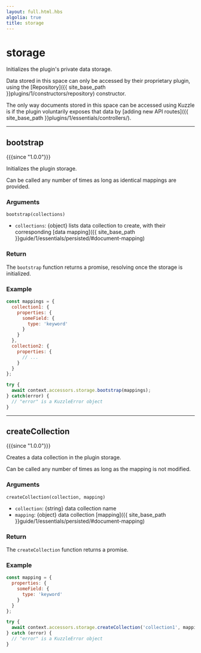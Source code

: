 ```yaml
---
layout: full.html.hbs
algolia: true
title: storage
---
```


# storage

Initializes the plugin's private data storage.

Data stored in this space can only be accessed by their proprietary plugin, using the [Repository]({{ site_base_path }}plugins/1/constructors/repository) constructor.

The only way documents stored in this space can be accessed using Kuzzle is if the plugin voluntarily exposes that data by [adding new API routes]({{ site_base_path }}plugins/1/essentials/controllers/).

---

## bootstrap

{{{since "1.0.0"}}}

Initializes the plugin storage. 

Can be called any number of times as long as identical mappings are provided.

### Arguments

`bootstrap(collections)`

* `collections`: {object} lists data collection to create, with their corresponding [data mapping]({{ site_base_path }}guide/1/essentials/persisted/#document-mapping) 

### Return

The `bootstrap` function returns a promise, resolving once the storage is initialized.

### Example

```js
const mappings = {
  collection1: {
    properties: {
      someField: {
        type: 'keyword'
      }
    }
  },
  collection2: {
    properties: {
      // ...
    }
  }
};

try {
  await context.accessors.storage.bootstrap(mappings);
} catch(error) {
  // "error" is a KuzzleError object
}
```

---

## createCollection

{{{since "1.0.0"}}}

Creates a data collection in the plugin storage.

Can be called any number of times as long as the mapping is not modified. 

### Arguments

`createCollection(collection, mapping)`

* `collection`: {string} data collection name
* `mapping`: {object} data collection [mapping]({{ site_base_path }}guide/1/essentials/persisted/#document-mapping)


### Return

The `createCollection` function returns a promise.

### Example

```js
const mapping = {
  properties: {
    someField: {
      type: 'keyword'
    }
  }
};

try {
  await context.accessors.storage.createCollection('collection1', mapping);
} catch (error) {
  // "error" is a KuzzleError object
}
```
